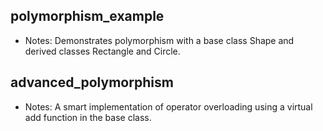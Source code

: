 ## polymorphism_example
- Notes: Demonstrates polymorphism with a base class Shape and derived classes Rectangle and Circle.

## advanced_polymorphism
- Notes: A smart implementation of operator overloading using a virtual add function in the base class.